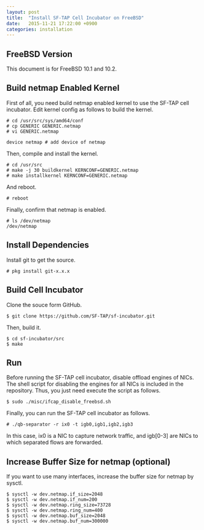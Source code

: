 ```yaml
---
layout: post
title:  "Install SF-TAP Cell Incubator on FreeBSD"
date:   2015-11-21 17:22:00 +0900
categories: installation
---
```

## FreeBSD Version

This document is for FreeBSD 10.1 and 10.2.

## Build netmap Enabled Kernel

First of all, you need build netmap enabled kernel to use the SF-TAP cell incubator.
Edit kernel config as follows to build the kernel.

    # cd /usr/src/sys/amd64/conf
    # cp GENERIC GENERIC.netmap
    # vi GENERIC.netmap
    
    device netmap # add device of netmap

Then, compile and install the kernel.

    # cd /usr/src
    # make -j 30 buildkernel KERNCONF=GENERIC.netmap
    # make installkernel KERNCONF=GENERIC.netmap

And reboot.

    # reboot

Finally, confirm that netmap is enabled.

    # ls /dev/netmap
    /dev/netmap

## Install Dependencies

Install git to get the source.

    # pkg install git-x.x.x

## Build Cell Incubator

Clone the souce form GitHub.

    $ git clone https://github.com/SF-TAP/sf-incubator.git

Then, build it.

    $ cd sf-incubator/src
    $ make

## Run

Before running the SF-TAP cell incubator, disable offload engines of NICs.
The shell script for disabling the engines for all NICs is included in the repository. Thus, you just need execute the script as follows.

    $ sudo ./misc/ifcap_disable_freebsd.sh

Finally, you can run the SF-TAP cell incubator as follows.

    # ./qb-separator -r ix0 -t igb0,igb1,igb2,igb3

In this case, ix0 is a NIC to capture network traffic, and
igb[0-3] are NICs to which separated flows are forwarded.

## Increase Buffer Size for netmap (optional)

If you want to use many interfaces, increase the buffer size for netmap by sysctl.

    $ sysctl -w dev.netmap.if_size=2048
    $ sysctl -w dev.netmap.if_num=200
    $ sysctl -w dev.netmap.ring_size=73728
    $ sysctl -w dev.netmap.ring_num=400
    $ sysctl -w dev.netmap.buf_size=2048
    $ sysctl -w dev.netmap.buf_num=300000
